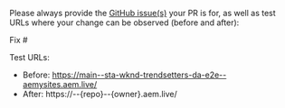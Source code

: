 Please always provide the [GitHub issue(s)](../issues) your PR is for, as well as test URLs where your change can be observed (before and after):

Fix #<gh-issue-id>

Test URLs:
- Before: https://main--sta-wknd-trendsetters-da-e2e--aemysites.aem.live/
- After: https://<branch>--{repo}--{owner}.aem.live/
